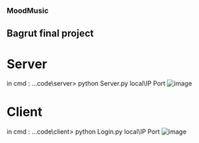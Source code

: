 ###   MoodMusic
## Bagrut final project
# Server
in cmd : ...code\server> python Server.py local\IP Port
![image](https://github.com/Likva32/MoodMusic/assets/114340841/307d88e1-eea9-4567-9527-c8d960b4409f)

# Client
in cmd : ...code\client> python Login.py local\IP Port
![image](https://github.com/Likva32/MoodMusic/assets/114340841/6b6cf79a-7d70-4558-a788-cc401a6c6ed7)


